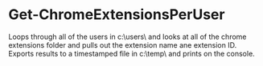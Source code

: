 # Get-ChromeExtensionsPerUser
Loops through all of the users in c:\users\ and looks at all of the chrome extensions folder and pulls out the extension name ane extension ID. 
Exports results to a timestamped file in c:\temp\ and prints on the console.
